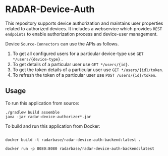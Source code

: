 # RADAR-Device-Auth

This repository supports device authorization and maintains user properties related to authorized devices.
It includes a webservice which provides `REST endpoints` to enable authorization process and device-user management.

Device `Source-Connectors` can use the APIs as follows.
 1. To get all configured users for a particular device-type use `GET */users/{device-type}` .
 2. To get details of a particular user use `GET */users/{id}`.
 3. To get the token details of a particular user use `GET */users/{id}/token`.
 4. To refresh the token of a particular user use `POST /users/{id}/token`.

## Usage
To run this application from source:

```$cmd
./gradlew build assemble
java -jar radar-device-authorizer*.jar
```

To build and run this application from Docker:
```$cmd

docker build -t radarbase/radar-device-auth-backend:latest .

docker run -p 8080:8080 radarbase/radar-device-auth-backend:latest
```